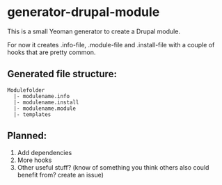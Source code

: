 # generator-drupal-module

This is a small Yeoman generator to create a Drupal module.

For now it creates .info-file, .module-file and .install-file with a couple of hooks that
are pretty common.

## Generated file structure:

    Modulefolder
      |- modulename.info
      |- modulename.install
      |- modulename.module
      |- templates

## Planned:

1. Add dependencies
2. More hooks
3. Other useful stuff? (know of something you think others also could benefit from? create an issue)
